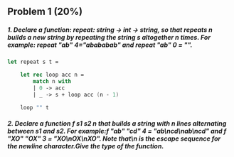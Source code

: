 ## Problem 1 (20%)

##### 1. Declare a function: repeat: string -> int -> string, so that repeats n builds a new string by repeating the string s altogether n times. For example: repeat "ab" 4="abababab" and repeat "ab" 0 = "".

```fsharp
let repeat s t =

    let rec loop acc n =
        match n with
        | 0 -> acc
        | _ -> s + loop acc (n - 1)

    loop "" t
```

##### 2. Declare a function f s1 s2 n that builds a string with n lines alternating between s1 and s2. For example:f "ab" "cd" 4 = "ab\ncd\nab\ncd" and f "XO" "OX" 3 = "XO\nOX\nXO". Note that\n is the escape sequence for the newline character.Give the type of the function.

```fsharp
    
```